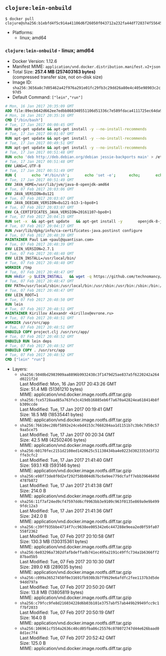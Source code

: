 ## `clojure:lein-onbuild`

```console
$ docker pull clojure@sha256:b1ebfd4f5c914a41106d6f26050f043712a232fa44df728374f55645c4b0a3d0
```

-	Platforms:
	-	linux; amd64

### `clojure:lein-onbuild` - linux; amd64

-	Docker Version: 1.12.6
-	Manifest MIME: `application/vnd.docker.distribution.manifest.v2+json`
-	Total Size: **257.4 MB (257403163 bytes)**  
	(compressed transfer size, not on-disk size)
-	Image ID: `sha256:3656a8c7d05462a42f976a291e01fc29fb3c29dd26a80e4c405e98903c2c97d5`
-	Default Command: `["lein","run"]`

```dockerfile
# Mon, 16 Jan 2017 20:35:09 GMT
ADD file:89ecb642d662ee7edbb868340551106d51336c7e589fdaca4111725ec64da957 in / 
# Mon, 16 Jan 2017 20:35:16 GMT
CMD ["/bin/bash"]
# Tue, 17 Jan 2017 00:00:45 GMT
RUN apt-get update && apt-get install -y --no-install-recommends 		ca-certificates 		curl 		wget 	&& rm -rf /var/lib/apt/lists/*
# Tue, 17 Jan 2017 00:01:07 GMT
RUN apt-get update && apt-get install -y --no-install-recommends 		bzr 		git 		mercurial 		openssh-client 		subversion 				procps 	&& rm -rf /var/lib/apt/lists/*
# Tue, 17 Jan 2017 00:49:51 GMT
RUN apt-get update && apt-get install -y --no-install-recommends 		bzip2 		unzip 		xz-utils 	&& rm -rf /var/lib/apt/lists/*
# Tue, 17 Jan 2017 00:51:48 GMT
RUN echo 'deb http://deb.debian.org/debian jessie-backports main' > /etc/apt/sources.list.d/jessie-backports.list
# Tue, 17 Jan 2017 00:51:48 GMT
ENV LANG=C.UTF-8
# Tue, 17 Jan 2017 00:51:49 GMT
RUN { 		echo '#!/bin/sh'; 		echo 'set -e'; 		echo; 		echo 'dirname "$(dirname "$(readlink -f "$(which javac || which java)")")"'; 	} > /usr/local/bin/docker-java-home 	&& chmod +x /usr/local/bin/docker-java-home
# Tue, 17 Jan 2017 00:51:49 GMT
ENV JAVA_HOME=/usr/lib/jvm/java-8-openjdk-amd64
# Tue, 07 Feb 2017 20:03:06 GMT
ENV JAVA_VERSION=8u121
# Tue, 07 Feb 2017 20:03:07 GMT
ENV JAVA_DEBIAN_VERSION=8u121-b13-1~bpo8+1
# Tue, 07 Feb 2017 20:03:07 GMT
ENV CA_CERTIFICATES_JAVA_VERSION=20161107~bpo8+1
# Tue, 07 Feb 2017 20:04:15 GMT
RUN set -x 	&& apt-get update 	&& apt-get install -y 		openjdk-8-jdk="$JAVA_DEBIAN_VERSION" 		ca-certificates-java="$CA_CERTIFICATES_JAVA_VERSION" 	&& rm -rf /var/lib/apt/lists/* 	&& [ "$JAVA_HOME" = "$(docker-java-home)" ]
# Tue, 07 Feb 2017 20:04:17 GMT
RUN /var/lib/dpkg/info/ca-certificates-java.postinst configure
# Tue, 07 Feb 2017 20:48:39 GMT
MAINTAINER Paul Lam <paul@quantisan.com>
# Tue, 07 Feb 2017 20:48:39 GMT
ENV LEIN_VERSION=2.7.1
# Tue, 07 Feb 2017 20:48:40 GMT
ENV LEIN_INSTALL=/usr/local/bin/
# Tue, 07 Feb 2017 20:48:40 GMT
WORKDIR /tmp
# Tue, 07 Feb 2017 20:48:47 GMT
RUN mkdir -p $LEIN_INSTALL   && wget -q https://github.com/technomancy/leiningen/archive/$LEIN_VERSION.tar.gz   && echo "Comparing archive checksum ..."   && echo "876221e884780c865c2ce5c9aa5675a7cae9f215 *$LEIN_VERSION.tar.gz" | sha1sum -c -   && mkdir ./leiningen   && tar -xzf $LEIN_VERSION.tar.gz  -C ./leiningen/ --strip-components=1   && mv leiningen/bin/lein-pkg $LEIN_INSTALL/lein   && rm -rf $LEIN_VERSION.tar.gz ./leiningen   && chmod 0755 $LEIN_INSTALL/lein   && wget -q https://github.com/technomancy/leiningen/releases/download/$LEIN_VERSION/leiningen-$LEIN_VERSION-standalone.zip   && wget -q https://github.com/technomancy/leiningen/releases/download/$LEIN_VERSION/leiningen-$LEIN_VERSION-standalone.zip.asc   && gpg --keyserver pool.sks-keyservers.net --recv-key 2E708FB2FCECA07FF8184E275A92E04305696D78   && echo "Verifying Jar file signature ..."   && gpg --verify leiningen-$LEIN_VERSION-standalone.zip.asc   && rm leiningen-$LEIN_VERSION-standalone.zip.asc   && mkdir -p /usr/share/java   && mv leiningen-$LEIN_VERSION-standalone.zip /usr/share/java/leiningen-$LEIN_VERSION-standalone.jar
# Tue, 07 Feb 2017 20:48:47 GMT
ENV PATH=/usr/local/sbin:/usr/local/bin:/usr/sbin:/usr/bin:/sbin:/bin:/usr/local/bin/
# Tue, 07 Feb 2017 20:48:47 GMT
ENV LEIN_ROOT=1
# Tue, 07 Feb 2017 20:48:50 GMT
RUN lein
# Tue, 07 Feb 2017 20:48:51 GMT
MAINTAINER Kirillov Alexandr <kirillov@evrone.ru>
# Tue, 07 Feb 2017 20:48:51 GMT
WORKDIR /usr/src/app
# Tue, 07 Feb 2017 20:48:51 GMT
ONBUILD COPY project.clj /usr/src/app/
# Tue, 07 Feb 2017 20:48:52 GMT
ONBUILD RUN lein deps
# Tue, 07 Feb 2017 20:48:52 GMT
ONBUILD COPY . /usr/src/app
# Tue, 07 Feb 2017 20:48:52 GMT
CMD ["lein" "run"]
```

-	Layers:
	-	`sha256:5040bd2983909aa8896b9932438c3f1479d25ae837a5f6220242a264d0221f2d`  
		Last Modified: Mon, 16 Jan 2017 20:43:26 GMT  
		Size: 51.4 MB (51361210 bytes)  
		MIME: application/vnd.docker.image.rootfs.diff.tar.gzip
	-	`sha256:fce5728aad85a763fe3c419db16885eb6f7a670a42824ea618414b8fb309ccde`  
		Last Modified: Tue, 17 Jan 2017 00:19:41 GMT  
		Size: 18.5 MB (18535441 bytes)  
		MIME: application/vnd.docker.image.rootfs.diff.tar.gzip
	-	`sha256:76610ec20bf5892e24cebd4153c7668284aa1d1151b7c3b0c7d50c579aa5ce75`  
		Last Modified: Tue, 17 Jan 2017 00:20:34 GMT  
		Size: 42.5 MB (42502406 bytes)  
		MIME: application/vnd.docker.image.rootfs.diff.tar.gzip
	-	`sha256:60170fec2151d2108ed1420625c51138434ba4e0223d3023353d3f32ffe3cfc2`  
		Last Modified: Tue, 17 Jan 2017 21:41:40 GMT  
		Size: 593.1 KB (593146 bytes)  
		MIME: application/vnd.docker.image.rootfs.diff.tar.gzip
	-	`sha256:e98f73de8f0d2ef292f58b004d67bc6e9ee779dcfaff7ebb3964649d4787b872`  
		Last Modified: Tue, 17 Jan 2017 21:41:38 GMT  
		Size: 214.0 B  
		MIME: application/vnd.docker.image.rootfs.diff.tar.gzip
	-	`sha256:11f7af24ed9cf47597dd6cf9963bb3e9109c963f0135e869a9e9b4999fdc12a3`  
		Last Modified: Tue, 17 Jan 2017 21:41:36 GMT  
		Size: 242.0 B  
		MIME: application/vnd.docker.image.rootfs.diff.tar.gzip
	-	`sha256:c39ff935bbe4714f7cc9638ee005342e6c447288e9eea2ed0f59fa07558f2362`  
		Last Modified: Tue, 07 Feb 2017 20:10:58 GMT  
		Size: 130.3 MB (130315361 bytes)  
		MIME: application/vnd.docker.image.rootfs.diff.tar.gzip
	-	`sha256:6e03296a7302dfafbdeffadb741ec495a2191c49ffc734a1b6366ff287bad5b5`  
		Last Modified: Tue, 07 Feb 2017 20:10:30 GMT  
		Size: 289.0 KB (289035 bytes)  
		MIME: application/vnd.docker.image.rootfs.diff.tar.gzip
	-	`sha256:c099a36527450f0e31691fb930b3b7f9929e6afdfc2fee1137b3d5de94dd797a`  
		Last Modified: Tue, 07 Feb 2017 20:50:20 GMT  
		Size: 13.8 MB (13805819 bytes)  
		MIME: application/vnd.docker.image.rootfs.diff.tar.gzip
	-	`sha256:c79fcc9fe8d216034228d6b03b101e3757abf57ab449b29949fcc9c1f7bf2033`  
		Last Modified: Tue, 07 Feb 2017 20:50:19 GMT  
		Size: 164.0 B  
		MIME: application/vnd.docker.image.rootfs.diff.tar.gzip
	-	`sha256:106961cf554a2636c40cd05fba86c25576c078072747d44e626baad08d1ec7f4`  
		Last Modified: Tue, 07 Feb 2017 20:52:42 GMT  
		Size: 125.0 B  
		MIME: application/vnd.docker.image.rootfs.diff.tar.gzip
